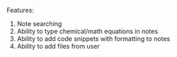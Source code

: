 Features:

1. Note searching
2. Ability to type chemical/math equations in notes
3. Ability to add code snippets with formatting to notes
4. Ability to add files from user
